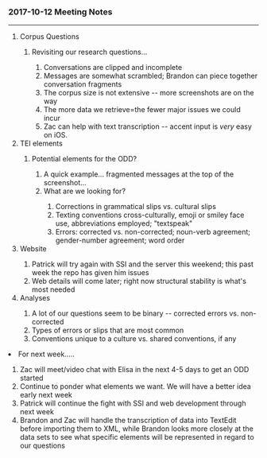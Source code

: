 <h3>2017-10-12 Meeting Notes</h3>
<hr/>

<ol>
   <li>Corpus Questions</li>
     <ol><li>Revisiting our research questions...</li>
     <ol><li>Conversations are clipped and incomplete</li>
     <li>Messages are somewhat scrambled; Brandon can piece together conversation fragments</li>
     <li>The corpus size is not extensive -- more screenshots are on the way</li>
     <li>The more data we retrieve=the fewer major issues we could incur</li>
     <li>Zac can help with text transcription -- accent input is <em>very</em> easy on iOS.</li></ol></ol>
  <li>TEI elements</li>
  <ol><li>Potential elements for the ODD?</li>
  <ol><li>A quick example... fragmented messages at the top of the screenshot... <code><phr type="incomplete" subtype="fragmented"></code></li>
    <li>What are we looking for?</li>
    <ol><li>Corrections in grammatical slips vs. cultural slips</li>
      <li>Texting conventions cross-culturally, emoji or smiley face use, abbreviations employed; "textspeak"</li>
      <li>Errors: corrected vs. non-corrected; noun-verb agreement; gender-number agreement; word order</li></ol></ol></ol><li>Website</li>
<ol><li>Patrick will try again with SSI and the server this weekend; this past week the repo has given him issues</li>
   <li>Web details will come later; right now structural stability is what's most needed</li></ol>
   <li>Analyses</li>
   <ol><li>A lot of our questions seem to be binary -- corrected errors vs. non-corrected</li>
      <li>Types of errors or slips that are most common</li>
      <li>Conventions unique to a culture vs. shared conventions, if any</li></ol></ol>
   <li>For next week.....</li>
   <ol><li>Zac will meet/video chat with Elisa in the next 4-5 days to get an ODD started</li>
   <li>Continue to ponder what elements we want. We will have a better idea early next week</li>
   <li>Patrick will continue the fight with SSI and web development through next week</li>
   <li>Brandon and Zac will handle the transcription of data into TextEdit before importing them to XML, while Brandon looks more closely at the data sets to see what specific elements will be represented in regard to our questions</li></ol>
   </ol>
